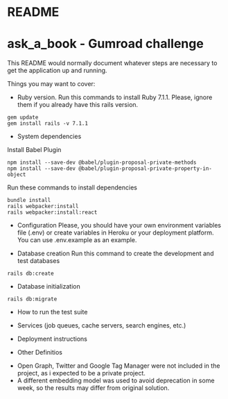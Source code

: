 # README
# ask_a_book - Gumroad challenge

This README would normally document whatever steps are necessary to get the
application up and running.

Things you may want to cover:

* Ruby version.
Run this commands to install Ruby 7.1.1. 
Please, ignore them if you already have this rails version.
```
gem update
gem install rails -v 7.1.1
```

* System dependencies

Install Babel Plugin
```
npm install --save-dev @babel/plugin-proposal-private-methods
npm install --save-dev @babel/plugin-proposal-private-property-in-object
```

Run these commands to install dependencies
```
bundle install
rails webpacker:install
rails webpacker:install:react
```

* Configuration
Please, you should have your own environment variables file (.env) or create variables in Heroku or your deployment platform.
You can use .env.example as an example. 


* Database creation
Run this command to create the development and test databases
```
rails db:create
```

* Database initialization
```
rails db:migrate
```

* How to run the test suite

* Services (job queues, cache servers, search engines, etc.)

* Deployment instructions

* Other Definitios
- Open Graph, Twitter and Google Tag Manager were not included in the project, as i expected to be a private project. 
- A different embedding model was used to avoid deprecation in some week, so the results may differ from original solution. 


